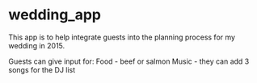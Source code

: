 wedding_app
===========

This app is to help integrate guests into the planning process for my wedding in 2015.  

Guests can give input for:
Food - beef or salmon
Music - they can add 3 songs for the DJ list
